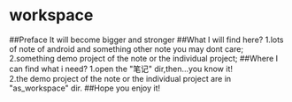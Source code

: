 # workspace
##Preface
It will become bigger and stronger
##What I will find here?
1.lots of note of android and something other note you may dont care;<br>
2.something demo project of the note or the individual project;
##Where I can find what i need?
1.open the "笔记" dir,then...you know it!<br>
2.the demo project of the note or the individual project are in "as_workspace" dir.
##Hope you enjoy it!
